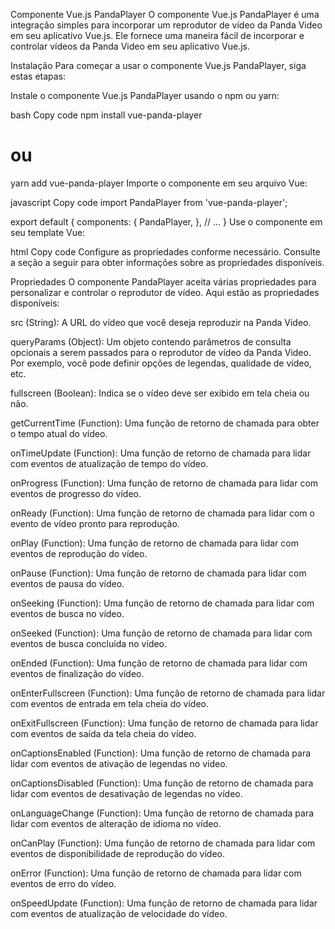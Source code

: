 Componente Vue.js PandaPlayer
O componente Vue.js PandaPlayer é uma integração simples para incorporar um reprodutor de vídeo da Panda Video em seu aplicativo Vue.js. Ele fornece uma maneira fácil de incorporar e controlar vídeos da Panda Video em seu aplicativo Vue.js.

Instalação
Para começar a usar o componente Vue.js PandaPlayer, siga estas etapas:

Instale o componente Vue.js PandaPlayer usando o npm ou yarn:

bash
Copy code
npm install vue-panda-player
# ou
yarn add vue-panda-player
Importe o componente em seu arquivo Vue:

javascript
Copy code
import PandaPlayer from 'vue-panda-player';

export default {
  components: {
    PandaPlayer,
  },
  // ...
}
Use o componente em seu template Vue:

html
Copy code
<template>
  <PandaPlayer :src="videoSrc" :queryParams="videoQueryParams" />
</template>
Configure as propriedades conforme necessário. Consulte a seção a seguir para obter informações sobre as propriedades disponíveis.

Propriedades
O componente PandaPlayer aceita várias propriedades para personalizar e controlar o reprodutor de vídeo. Aqui estão as propriedades disponíveis:

src (String): A URL do vídeo que você deseja reproduzir na Panda Video.

queryParams (Object): Um objeto contendo parâmetros de consulta opcionais a serem passados para o reprodutor de vídeo da Panda Video. Por exemplo, você pode definir opções de legendas, qualidade de vídeo, etc.

fullscreen (Boolean): Indica se o vídeo deve ser exibido em tela cheia ou não.

getCurrentTime (Function): Uma função de retorno de chamada para obter o tempo atual do vídeo.

onTimeUpdate (Function): Uma função de retorno de chamada para lidar com eventos de atualização de tempo do vídeo.

onProgress (Function): Uma função de retorno de chamada para lidar com eventos de progresso do vídeo.

onReady (Function): Uma função de retorno de chamada para lidar com o evento de vídeo pronto para reprodução.

onPlay (Function): Uma função de retorno de chamada para lidar com eventos de reprodução do vídeo.

onPause (Function): Uma função de retorno de chamada para lidar com eventos de pausa do vídeo.

onSeeking (Function): Uma função de retorno de chamada para lidar com eventos de busca no vídeo.

onSeeked (Function): Uma função de retorno de chamada para lidar com eventos de busca concluída no vídeo.

onEnded (Function): Uma função de retorno de chamada para lidar com eventos de finalização do vídeo.

onEnterFullscreen (Function): Uma função de retorno de chamada para lidar com eventos de entrada em tela cheia do vídeo.

onExitFullscreen (Function): Uma função de retorno de chamada para lidar com eventos de saída da tela cheia do vídeo.

onCaptionsEnabled (Function): Uma função de retorno de chamada para lidar com eventos de ativação de legendas no vídeo.

onCaptionsDisabled (Function): Uma função de retorno de chamada para lidar com eventos de desativação de legendas no vídeo.

onLanguageChange (Function): Uma função de retorno de chamada para lidar com eventos de alteração de idioma no vídeo.

onCanPlay (Function): Uma função de retorno de chamada para lidar com eventos de disponibilidade de reprodução do vídeo.

onError (Function): Uma função de retorno de chamada para lidar com eventos de erro do vídeo.

onSpeedUpdate (Function): Uma função de retorno de chamada para lidar com eventos de atualização de velocidade do vídeo.
